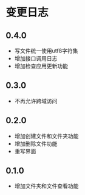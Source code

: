 # 变更日志

## 0.4.0

* 写文件统一使用utf8字符集
* 增加接口调用日志
* 增加检查应用更新功能

## 0.3.0

* 不再允许跨域访问

## 0.2.0

* 增加创建文件和文件夹功能
* 增加删除文件功能
* 重写界面

## 0.1.0

* 增加文件夹和文件查看功能
